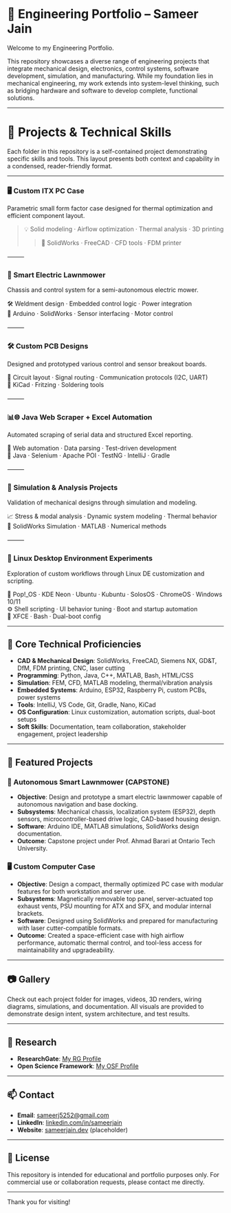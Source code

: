 # 🧠 Engineering Portfolio – Sameer Jain

Welcome to my Engineering Portfolio.

This repository showcases a diverse range of engineering projects that integrate mechanical design, electronics, control systems, software development, simulation, and manufacturing. While my foundation lies in mechanical engineering, my work extends into system-level thinking, such as bridging hardware and software to develop complete, functional solutions.

---

# 📂 Projects & Technical Skills

Each folder in this repository is a self-contained project demonstrating specific skills and tools. This layout presents both context and capability in a condensed, reader-friendly format.

---

### 🖥️ Custom ITX PC Case  
Parametric small form factor case designed for thermal optimization and efficient component layout.

>💡 Solid modeling · Airflow optimization · Thermal analysis · 3D printing  
>>🧰 SolidWorks · FreeCAD · CFD tools · FDM printer  

⸻

### 🤖 Smart Electric Lawnmower  
Chassis and control system for a semi-autonomous electric mower.

  🛠️ Weldment design · Embedded control logic · Power integration  
  🔌 Arduino · SolidWorks · Sensor interfacing · Motor control

⸻

### 🛠️ Custom PCB Designs  
Designed and prototyped various control and sensor breakout boards.

  🔧 Circuit layout · Signal routing · Communication protocols (I2C, UART)  
  🧰 KiCad · Fritzing · Soldering tools

⸻

### 📊🌐 Java Web Scraper + Excel Automation  
Automated scraping of serial data and structured Excel reporting.

  🧠 Web automation · Data parsing · Test-driven development  
  🧰 Java · Selenium · Apache POI · TestNG · IntelliJ · Gradle

⸻

### 🧪 Simulation & Analysis Projects  
Validation of mechanical designs through simulation and modeling.

  📈 Stress & modal analysis · Dynamic system modeling · Thermal behavior  
  🧰 SolidWorks Simulation · MATLAB · Numerical methods

⸻

### 🐧 Linux Desktop Environment Experiments  
Exploration of custom workflows through Linux DE customization and scripting.

  🐧 Pop!_OS · KDE Neon · Ubuntu · Kubuntu · SolosOS · ChromeOS · Windows 10/11  
  ⚙️ Shell scripting · UI behavior tuning · Boot and startup automation  
  🧰 XFCE · Bash · Dual-boot config

---

## 🧠 Core Technical Proficiencies

- **CAD & Mechanical Design**: SolidWorks, FreeCAD, Siemens NX, GD&T, DfM, FDM printing, CNC, laser cutting  
- **Programming**: Python, Java, C++, MATLAB, Bash, HTML/CSS  
- **Simulation**: FEM, CFD, MATLAB modeling, thermal/vibration analysis  
- **Embedded Systems**: Arduino, ESP32, Raspberry Pi, custom PCBs, power systems  
- **Tools**: IntelliJ, VS Code, Git, Gradle, Nano, KiCad  
- **OS Configuration**: Linux customization, automation scripts, dual-boot setups  
- **Soft Skills**: Documentation, team collaboration, stakeholder engagement, project leadership

---

## 🧪 Featured Projects

### 🤖 Autonomous Smart Lawnmower (CAPSTONE)
- **Objective**: Design and prototype a smart electric lawnmower capable of autonomous navigation and base docking.
- **Subsystems**: Mechanical chassis, localization system (ESP32), depth sensors, microcontroller-based drive logic, CAD-based housing design.
- **Software**: Arduino IDE, MATLAB simulations, SolidWorks design documentation.
- **Outcome**: Capstone project under Prof. Ahmad Barari at Ontario Tech University.

### 🖥️ Custom Computer Case
- **Objective**: Design a compact, thermally optimized PC case with modular features for both workstation and server use.
- **Subsystems**: Magnetically removable top panel, server-actuated top exhaust vents, PSU mounting for ATX and SFX, and modular internal brackets.
- **Software**: Designed using SolidWorks and prepared for manufacturing with laser cutter-compatible formats.
- **Outcome**: Created a space-efficient case with high airflow performance, automatic thermal control, and tool-less access for maintainability and upgradeability.

---

## 📷 Gallery

Check out each project folder for images, videos, 3D renders, wiring diagrams, simulations, and documentation. All visuals are provided to demonstrate design intent, system architecture, and test results.

---

## 🔬 Research

- **ResearchGate**: [My RG Profile](https://www.researchgate.net/profile/Sameer-Jain-9?ev=hdr_xprf)
- **Open Science Framework**: [My OSF Profile](https://osf.io/hv5g8/)

---

## 📫 Contact

- **Email**: sameerj5252@gmail.com
- **LinkedIn**: [linkedin.com/in/sameerjain](https://www.linkedin.com/in/sameerjain0841/)
- **Website**: [sameerjain.dev](https://sameerjain.dev) (placeholder)

---

## 📜 License

This repository is intended for educational and portfolio purposes only. For commercial use or collaboration requests, please contact me directly.

---

Thank you for visiting!
